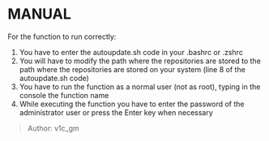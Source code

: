 # MANUAL

For the function to run correctly:
  1. You have to enter the autoupdate.sh code in your .bashrc or .zshrc
  2. You will have to modify the path where the repositories are stored to the path where the repositories are stored on your system (line 8 of the autoupdate.sh code)
  3. You have to run the function as a normal user (not as root), typing in the console the function name
  4. While executing the function you have to enter the password of the administrator user or press the Enter key when necessary

> Author: v1c_gm
